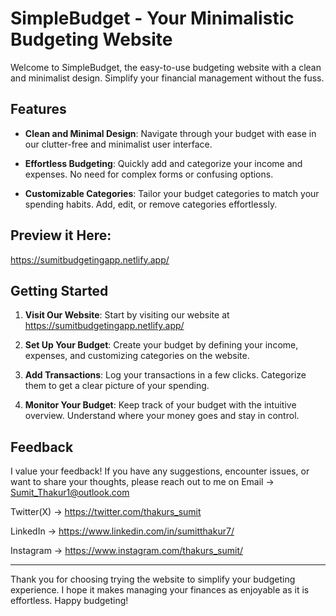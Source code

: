 # SimpleBudget - Your Minimalistic Budgeting Website

Welcome to SimpleBudget, the easy-to-use budgeting website with a clean and minimalist design. Simplify your financial management without the fuss.

## Features

- **Clean and Minimal Design**: Navigate through your budget with ease in our clutter-free and minimalist user interface.

- **Effortless Budgeting**: Quickly add and categorize your income and expenses. No need for complex forms or confusing options.

- **Customizable Categories**: Tailor your budget categories to match your spending habits. Add, edit, or remove categories effortlessly.


## Preview it Here:
https://sumitbudgetingapp.netlify.app/ 


## Getting Started

1. **Visit Our Website**: Start by visiting our website at https://sumitbudgetingapp.netlify.app/

2. **Set Up Your Budget**: Create your budget by defining your income, expenses, and customizing categories on the website.

3. **Add Transactions**: Log your transactions in a few clicks. Categorize them to get a clear picture of your spending.

4. **Monitor Your Budget**: Keep track of your budget with the intuitive overview. Understand where your money goes and stay in control.


## Feedback

I value your feedback! If you have any suggestions, encounter issues, or want to share your thoughts, please reach out to me on 
Email -> Sumit_Thakur1@outlook.com

Twitter(X) -> https://twitter.com/thakurs_sumit

LinkedIn -> https://www.linkedin.com/in/sumitthakur7/

Instagram -> https://www.instagram.com/thakurs_sumit/

---

Thank you for choosing trying the website to simplify your budgeting experience. I hope it makes managing your finances as enjoyable as it is effortless. Happy budgeting!

